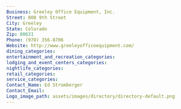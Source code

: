 ```yaml
---
Business: Greeley Office Equipment, Inc.
Street: 808 9th Street
City: Greeley
State: Colorado
Zip: 80631
Phone: (970) 356-8706
Website: http://www.greeleyofficeequipment.com/
dining_categories: 
entertainment_and_recreation_categories: 
lodging_and_event_centers_categories: 
nightlife_categories: 
retail_categories: 
service_categories: 
Contact_Name: Ed Stromberger
Contact_Email: 
Logo_image_path: assets/images/directory/directory-default.png
---
```

